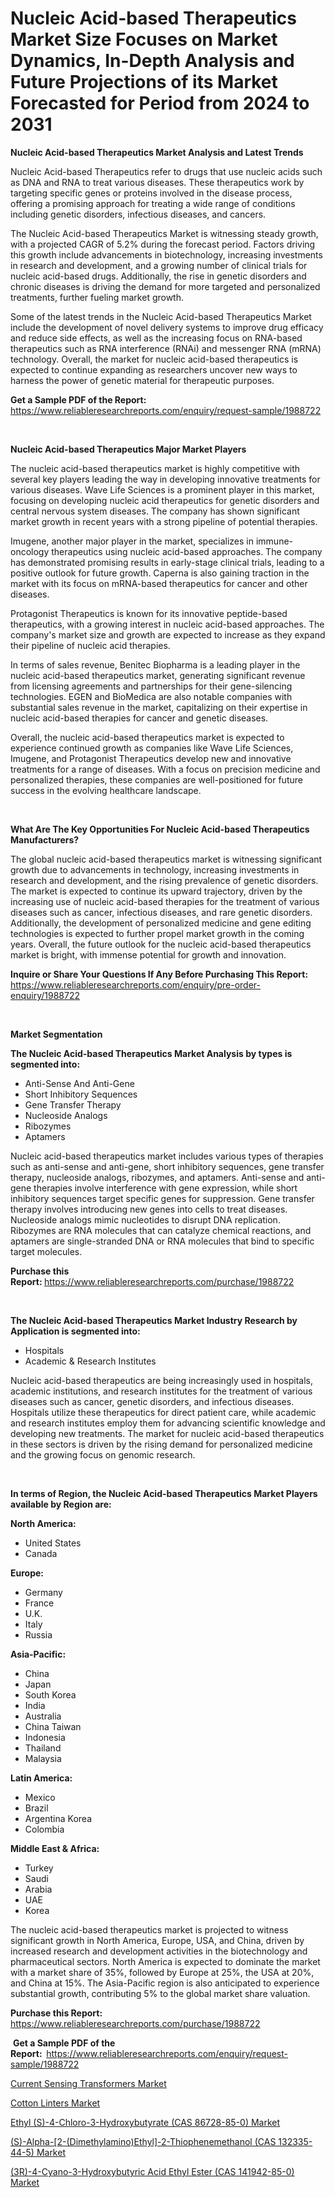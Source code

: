 <p><h1>Nucleic Acid-based Therapeutics Market Size Focuses on Market Dynamics, In-Depth Analysis and Future Projections of its Market Forecasted for Period from 2024 to 2031</h1></p><p><strong>Nucleic Acid-based Therapeutics Market Analysis and Latest Trends</strong></p>
<p><p>Nucleic Acid-based Therapeutics refer to drugs that use nucleic acids such as DNA and RNA to treat various diseases. These therapeutics work by targeting specific genes or proteins involved in the disease process, offering a promising approach for treating a wide range of conditions including genetic disorders, infectious diseases, and cancers.</p><p>The Nucleic Acid-based Therapeutics Market is witnessing steady growth, with a projected CAGR of 5.2% during the forecast period. Factors driving this growth include advancements in biotechnology, increasing investments in research and development, and a growing number of clinical trials for nucleic acid-based drugs. Additionally, the rise in genetic disorders and chronic diseases is driving the demand for more targeted and personalized treatments, further fueling market growth.</p><p>Some of the latest trends in the Nucleic Acid-based Therapeutics Market include the development of novel delivery systems to improve drug efficacy and reduce side effects, as well as the increasing focus on RNA-based therapeutics such as RNA interference (RNAi) and messenger RNA (mRNA) technology. Overall, the market for nucleic acid-based therapeutics is expected to continue expanding as researchers uncover new ways to harness the power of genetic material for therapeutic purposes.</p></p>
<p><strong>Get a Sample PDF of the Report:&nbsp;</strong> <a href="https://www.reliableresearchreports.com/enquiry/request-sample/1988722">https://www.reliableresearchreports.com/enquiry/request-sample/1988722</a></p>
<p>&nbsp;</p>
<p><strong>Nucleic Acid-based Therapeutics Major Market Players</strong></p>
<p><p>The nucleic acid-based therapeutics market is highly competitive with several key players leading the way in developing innovative treatments for various diseases. Wave Life Sciences is a prominent player in this market, focusing on developing nucleic acid therapeutics for genetic disorders and central nervous system diseases. The company has shown significant market growth in recent years with a strong pipeline of potential therapies.</p><p>Imugene, another major player in the market, specializes in immune-oncology therapeutics using nucleic acid-based approaches. The company has demonstrated promising results in early-stage clinical trials, leading to a positive outlook for future growth. Caperna is also gaining traction in the market with its focus on mRNA-based therapeutics for cancer and other diseases.</p><p>Protagonist Therapeutics is known for its innovative peptide-based therapeutics, with a growing interest in nucleic acid-based approaches. The company's market size and growth are expected to increase as they expand their pipeline of nucleic acid therapies.</p><p>In terms of sales revenue, Benitec Biopharma is a leading player in the nucleic acid-based therapeutics market, generating significant revenue from licensing agreements and partnerships for their gene-silencing technologies. EGEN and BioMedica are also notable companies with substantial sales revenue in the market, capitalizing on their expertise in nucleic acid-based therapies for cancer and genetic diseases.</p><p>Overall, the nucleic acid-based therapeutics market is expected to experience continued growth as companies like Wave Life Sciences, Imugene, and Protagonist Therapeutics develop new and innovative treatments for a range of diseases. With a focus on precision medicine and personalized therapies, these companies are well-positioned for future success in the evolving healthcare landscape.</p></p>
<p>&nbsp;</p>
<p><strong>What Are The Key Opportunities For Nucleic Acid-based Therapeutics Manufacturers?</strong></p>
<p><p>The global nucleic acid-based therapeutics market is witnessing significant growth due to advancements in technology, increasing investments in research and development, and the rising prevalence of genetic disorders. The market is expected to continue its upward trajectory, driven by the increasing use of nucleic acid-based therapies for the treatment of various diseases such as cancer, infectious diseases, and rare genetic disorders. Additionally, the development of personalized medicine and gene editing technologies is expected to further propel market growth in the coming years. Overall, the future outlook for the nucleic acid-based therapeutics market is bright, with immense potential for growth and innovation.</p></p>
<p><strong>Inquire or Share Your Questions If Any Before Purchasing This Report:</strong> <a href="https://www.reliableresearchreports.com/enquiry/pre-order-enquiry/1988722">https://www.reliableresearchreports.com/enquiry/pre-order-enquiry/1988722</a></p>
<p>&nbsp;</p>
<p><strong>Market Segmentation</strong></p>
<p><strong>The Nucleic Acid-based Therapeutics Market Analysis by types is segmented into:</strong></p>
<p><ul><li>Anti-Sense And Anti-Gene</li><li>Short Inhibitory Sequences</li><li>Gene Transfer Therapy</li><li>Nucleoside Analogs</li><li>Ribozymes</li><li>Aptamers</li></ul></p>
<p><p>Nucleic acid-based therapeutics market includes various types of therapies such as anti-sense and anti-gene, short inhibitory sequences, gene transfer therapy, nucleoside analogs, ribozymes, and aptamers. Anti-sense and anti-gene therapies involve interference with gene expression, while short inhibitory sequences target specific genes for suppression. Gene transfer therapy involves introducing new genes into cells to treat diseases. Nucleoside analogs mimic nucleotides to disrupt DNA replication. Ribozymes are RNA molecules that can catalyze chemical reactions, and aptamers are single-stranded DNA or RNA molecules that bind to specific target molecules.</p></p>
<p><strong>Purchase this Report:&nbsp;</strong><a href="https://www.reliableresearchreports.com/purchase/1988722">https://www.reliableresearchreports.com/purchase/1988722</a></p>
<p>&nbsp;</p>
<p><strong>The Nucleic Acid-based Therapeutics Market Industry Research by Application is segmented into:</strong></p>
<p><ul><li>Hospitals</li><li>Academic & Research Institutes</li></ul></p>
<p><p>Nucleic acid-based therapeutics are being increasingly used in hospitals, academic institutions, and research institutes for the treatment of various diseases such as cancer, genetic disorders, and infectious diseases. Hospitals utilize these therapeutics for direct patient care, while academic and research institutes employ them for advancing scientific knowledge and developing new treatments. The market for nucleic acid-based therapeutics in these sectors is driven by the rising demand for personalized medicine and the growing focus on genomic research.</p></p>
<p>&nbsp;</p>
<p><strong>In terms of Region, the Nucleic Acid-based Therapeutics Market Players available by Region are:</strong></p>
<p>
    <p> <strong> North America: </strong>
        <ul>
            <li>United States</li>
            <li>Canada</li>
        </ul>
        </p> 
    <p> <strong> Europe: </strong>
        <ul>
            <li>Germany</li>
            <li>France</li>
            <li>U.K.</li>
            <li>Italy</li>
            <li>Russia</li>
        </ul>
        </p> 
    <p> <strong> Asia-Pacific: </strong>
        <ul>
            <li>China</li>
            <li>Japan</li>
            <li>South Korea</li>
            <li>India</li>
            <li>Australia</li>
            <li>China Taiwan</li>
            <li>Indonesia</li>
            <li>Thailand</li>
            <li>Malaysia</li>
        </ul>
        </p> 
    <p> <strong> Latin America: </strong>
        <ul>
            <li>Mexico</li>
            <li>Brazil</li>
            <li>Argentina Korea</li>
            <li>Colombia</li>
        </ul>
        </p> 
    <p> <strong> Middle East & Africa: </strong>
        <ul>
            <li>Turkey</li>
            <li>Saudi</li>
            <li>Arabia</li>
            <li>UAE</li>
            <li>Korea</li>
        </ul>
    </p>
    </p>
<p><p>The nucleic acid-based therapeutics market is projected to witness significant growth in North America, Europe, USA, and China, driven by increased research and development activities in the biotechnology and pharmaceutical sectors. North America is expected to dominate the market with a market share of 35%, followed by Europe at 25%, the USA at 20%, and China at 15%. The Asia-Pacific region is also anticipated to experience substantial growth, contributing 5% to the global market share valuation.</p></p>
<p><strong>Purchase this Report: </strong><a href="https://www.reliableresearchreports.com/purchase/1988722">https://www.reliableresearchreports.com/purchase/1988722</a></p>
<p>&nbsp;<strong>Get a Sample PDF of the Report:&nbsp;&nbsp;</strong><a href="https://www.reliableresearchreports.com/enquiry/request-sample/1988722">https://www.reliableresearchreports.com/enquiry/request-sample/1988722</a></p>
<p><strong></strong></p>
<p><p><a href="https://view.publitas.com/reportprime-1/current-sensing-transformers-market-provides-a-comprehensive-analysis-including-a-macro-overview-of-the-market-as-well-as-micro-details-such-as-market-size-and-competitive-landscape/">Current Sensing Transformers Market</a></p><p><a href="https://view.publitas.com/reportprime-1/cotton-linters-market-size-growth-outlook-from-2024-to-2031-projecting-at-markets-trends-analysis-by-application-regional-outlook-and-revenue/">Cotton Linters Market</a></p><p><a href="https://forested-sushi-9b0.notion.site/Ethyl-S-4-Chloro-3-Hydroxybutyrate-CAS-86728-85-0-Market-Size-Growing-and-Forecasted-for-period--d3e46baaff8c4b2dbe704bf44f7accde">Ethyl (S)-4-Chloro-3-Hydroxybutyrate (CAS 86728-85-0) Market</a></p><p><a href="https://lydian-appliance-61d.notion.site/S-Alpha-2-Dimethylamino-Ethyl-2-Thiophenemethanol-CAS-132335-44-5-Market-Research-Report-Revea-97b2cdc7cf69411691b8756180de915b">(S)-Alpha-[2-(Dimethylamino)Ethyl]-2-Thiophenemethanol (CAS 132335-44-5) Market</a></p><p><a href="https://summer-dogwood-3e9.notion.site/3R-4-Cyano-3-Hydroxybutyric-Acid-Ethyl-Ester-CAS-141942-85-0-Market-Dynamics-2024-2031-Also-abou-07d867fbd1e0494784e3f86185756171">(3R)-4-Cyano-3-Hydroxybutyric Acid Ethyl Ester (CAS 141942-85-0) Market</a></p></p>